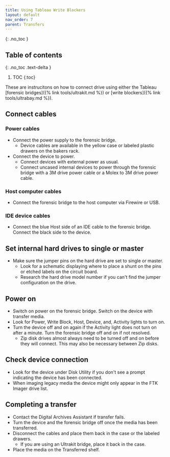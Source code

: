 ```yaml
---
title: Using Tableau Write Blockers
layout: default
nav_order: 7
parent: Transfers
---
```


{: .no_toc }

## Table of contents

{: .no_toc .text-delta }

1. TOC
{:toc}

These are instrucitons on how to connect drive using either the Tableau [forensic bridges]({% link tools/ultrakit.md %}) or [write blockers]({% link tools/ultrabay.md %}).

## Connect cables
### Power cables
* Connect the power supply to the forensic bridge.
  - Device cables are available in the yellow case or labeled plastic drawers on the bakers rack. 
* Connect the device to power.
  - Connect devices with external power as usual.  
  - Connect uncased internal devices to power through the forensic bridge with a 3M drive power cable or a Molex to 3M drive power cable.  

### Host computer cables
* Connect the forensic bridge to the host computer via Firewire or USB.

### IDE device cables

* Connect the blue Host side of an IDE cable to the forensic bridge. Connect the black side to the device.  

## Set internal hard drives to single or master

* Make sure the jumper pins on the hard drive are set to single or master.  
  * Look for a schematic displaying where to place a shunt on the pins or etched labels on the circuit board.  
  * Research the hard drive model number if you can't find the jumper configuration on the drive.  

## Power on

* Switch on power on the forensic bridge. Switch on the device with transfer media.  
* Look for Power, Write Block, Host, Device, and, Activity lights to turn on.  
* Turn the device off and on again if the Activity light does not turn on after a minute. Turn the forensic bridge off and on if not resolved.
  * Zip disk drives almost always need to be turned off and on before they will connect. This may also be necessary between Zip disks.  

## Check device connection

* Look for the device under Disk Utility if you don't see a prompt indicating the device has been connected.
* When imaging legacy media the device might only appear in the FTK Imager drive list.  

## Completing a transfer

* Contact the Digital Archives Assistant if transfer fails.
* Turn the device and the forensic bridge off once the media has been transferred.  
* Disconnect the cables and place them back in the case or the labeled drawers.  
  * If you are using an Ultrakit bridge, place it back in the case.  
* Place the media on the Transferred shelf.
